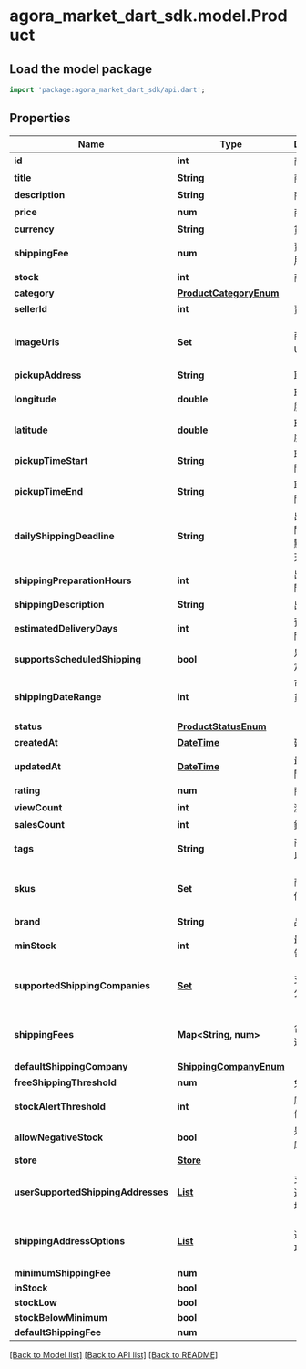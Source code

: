 # agora_market_dart_sdk.model.Product

## Load the model package
```dart
import 'package:agora_market_dart_sdk/api.dart';
```

## Properties
Name | Type | Description | Notes
------------ | ------------- | ------------- | -------------
**id** | **int** | 商品ID | [optional] 
**title** | **String** | 商品標題 | 
**description** | **String** | 商品描述 | 
**price** | **num** | 商品價格 | 
**currency** | **String** | 貨幣類型 | 
**shippingFee** | **num** | 賣家出貨費用 | 
**stock** | **int** | 商品庫存 | 
**category** | [**ProductCategoryEnum**](ProductCategoryEnum.md) |  | 
**sellerId** | **int** | 賣家Id | 
**imageUrls** | **Set<String>** | 商品圖片URL列表 | [optional] [default to const {}]
**pickupAddress** | **String** | 取貨地址 | 
**longitude** | **double** | 取貨地址經度 | 
**latitude** | **double** | 取貨地址緯度 | 
**pickupTimeStart** | **String** | 取貨開始時間 | 
**pickupTimeEnd** | **String** | 取貨結束時間 | 
**dailyShippingDeadline** | **String** | 出貨截止時間（每天幾點前下單當天出貨） | [optional] 
**shippingPreparationHours** | **int** | 出貨準備時間（小時） | [optional] 
**shippingDescription** | **String** | 出貨備註 | [optional] 
**estimatedDeliveryDays** | **int** | 預計送達時間（天數） | [optional] 
**supportsScheduledShipping** | **bool** | 是否支持指定出貨日期 | [optional] 
**shippingDateRange** | **int** | 可選擇的出貨日期範圍（天數） | [optional] 
**status** | [**ProductStatusEnum**](ProductStatusEnum.md) |  | 
**createdAt** | [**DateTime**](DateTime.md) | 建立時間 | [optional] 
**updatedAt** | [**DateTime**](DateTime.md) | 最後更新時間 | [optional] 
**rating** | **num** | 商品評分 | [optional] 
**viewCount** | **int** | 瀏覽次數 | [optional] 
**salesCount** | **int** | 銷售數量 | [optional] 
**tags** | **String** | 商品標籤，以逗號分隔 | [optional] 
**skus** | **Set<String>** | 商品SKU或條碼集合 | [optional] [default to const {}]
**brand** | **String** | 品牌名稱 | [optional] 
**minStock** | **int** | 最低庫存警告 | [optional] 
**supportedShippingCompanies** | [**Set<ShippingCompanyEnum>**](ShippingCompanyEnum.md) | 支援的物流公司 | [optional] [default to const {}]
**shippingFees** | **Map<String, num>** | 各物流公司運費對應表 | [optional] [default to const {}]
**defaultShippingCompany** | [**ShippingCompanyEnum**](ShippingCompanyEnum.md) |  | [optional] 
**freeShippingThreshold** | **num** | 免運費門檻 | [optional] 
**stockAlertThreshold** | **int** | 庫存警告閾值 | [optional] 
**allowNegativeStock** | **bool** | 是否允許負庫存 | [optional] 
**store** | [**Store**](Store.md) |  | [optional] 
**userSupportedShippingAddresses** | [**List<UserAddress>**](UserAddress.md) | 支援該商品運送的用戶地址列表 | [optional] [default to const []]
**shippingAddressOptions** | [**List<ShippingAddressOption>**](ShippingAddressOption.md) | 運送地址選項列表 | [optional] [default to const []]
**minimumShippingFee** | **num** |  | [optional] 
**inStock** | **bool** |  | [optional] 
**stockLow** | **bool** |  | [optional] 
**stockBelowMinimum** | **bool** |  | [optional] 
**defaultShippingFee** | **num** |  | [optional] 

[[Back to Model list]](../README.md#documentation-for-models) [[Back to API list]](../README.md#documentation-for-api-endpoints) [[Back to README]](../README.md)



